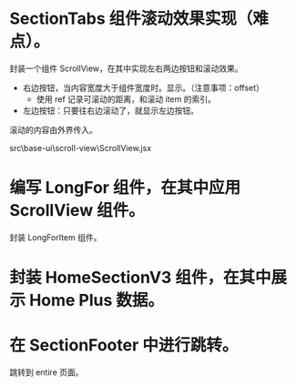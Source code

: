 # SectionTabs 组件滚动效果实现（难点）。

封装一个组件 ScrollView，在其中实现左右两边按钮和滚动效果。

- 右边按钮，当内容宽度大于组件宽度时。显示。（注意事项：offset）
	- 使用 ref 记录可滚动的距离，和滚动 item 的索引。
- 左边按钮：只要往右边滚动了，就显示左边按钮。

滚动的内容由外界传入。

src\base-ui\scroll-view\ScrollView.jsx

# 编写 LongFor 组件，在其中应用 ScrollView 组件。	

封装 LongForItem 组件。

# 封装 HomeSectionV3 组件，在其中展示 Home Plus 数据。

# 在 SectionFooter 中进行跳转。	

跳转到 entire 页面。



